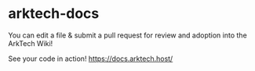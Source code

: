 # arktech-docs

You can edit a file & submit a pull request for review and adoption into the ArkTech Wiki!

See your code in action! https://docs.arktech.host/